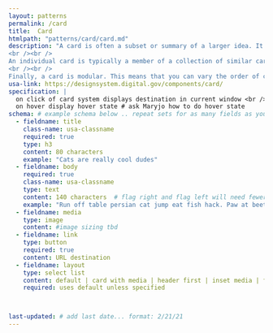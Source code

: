 ```yaml
---
layout: patterns
permalink: /card
title:  Card
htmlpath: "patterns/card/card.md"
description: "A card is often a subset or summary of a larger idea. It acts as an entry point to more detailed information. This summary can contain a variety of content types, such as text, images and multimedia, or buttons and links.
<br /><br />
An individual card is typically a member of a collection of similar cards, not a single card in isolation. A card is distinguished from others in its collection by its content, and cards are distinguished from the broader page context in form — usually with a border or a shadow.
<br /><br />
Finally, a card is modular. This means that you can vary the order of cards in a collection without destroying any individual card’s meaning." 
usa-link: https://designsystem.digital.gov/components/card/
specification: |
  on click of card system displays destination in current window <br /><br />
  on hover display hover state # ask Maryjo how to do hover state 
schema: # example schema below .. repeat sets for as many fields as you have
  - fieldname: title
    class-name: usa-classname
    required: true
    type: h3
    content: 80 characters
    example: "Cats are really cool dudes"
  - fieldname: body
    required: true
    class-name: usa-classname
    type: text
    content: 140 characters  # flag right and flag left will need fewer characters @celeake
    example: "Run off table persian cat jump eat fish hack. Paw at beetle and eat it before it gets away demand"
  - fieldname: media
    type: image 
    content: #image sizing tbd 
  - fieldname: link
    type: button
    required: true
    content: URL destination
  - fieldname: layout
    type: select list
    content: default | card with media | header first | inset media | flag left | flag right
    required: uses default unless specified



last-updated: # add last date... format: 2/21/21
---
```

<!--- if extra information is needed for this pattern, write here in Markdown. -->
<!--- to learn markdown format go to https://docs.github.com/en/github/writing-on-github/basic-writing-and-formatting-syntax -->



